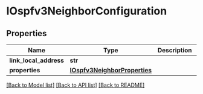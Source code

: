 # IOspfv3NeighborConfiguration

## Properties
Name | Type | Description | Notes
------------ | ------------- | ------------- | -------------
**link_local_address** | **str** |  | 
**properties** | [**IOspfv3NeighborProperties**](IOspfv3NeighborProperties.md) |  | 

[[Back to Model list]](../README.md#documentation-for-models) [[Back to API list]](../README.md#documentation-for-api-endpoints) [[Back to README]](../README.md)


